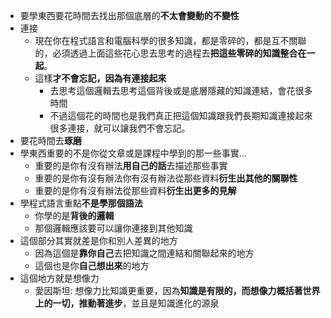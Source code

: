 - 要學東西要花時間去找出那個底層的**不太會變動的不變性**
- 連接
    - 現在你在程式語言和電腦科學的很多知識，都是零碎的，都是互不關聯的，必須透過上面這些花心思去思考的過程去**把這些零碎的知識整合在一起**。
    - 這樣**才不會忘記，因為有連接起來**
        - 去思考這個邏輯去思考這個背後或是底層隱藏的知識連結，會花很多時間
        - 不過這個花的時間也是我們真正把這個知識跟我們長期知識連接起來很多連接，就可以讓我們不會忘記。
- 要花時間去**琢磨**
- 學東西重要的不是你從文章或是課程中學到的那一些事實…
    - 重要的是你有沒有辦法**用自己的話**去描述那些事實
    - 重要的是你有沒有辦法你有沒有辦法從那些資料**衍生出其他的關聯性**
    - 重要的是你有沒有辦法從那些資料**衍生出更多的見解**
- 學程式語言重點**不是學那個語法**
    - 你學的是**背後的邏輯**
    - 那個邏輯應該要可以讓你連接到其他知識
- 這個部分其實就差是你和別人差異的地方
    - 因為這個是**靠你自己**去把知識之間連結和關聯起來的地方
    - 這個也是你**自己想出來**的地方
- 這個地方就是想像力
    - 愛因斯坦: 想像力比知識更重要，因為**知識是有限的，而想像力概括著世界上的一切，推動著進步**，並且是知識進化的源泉